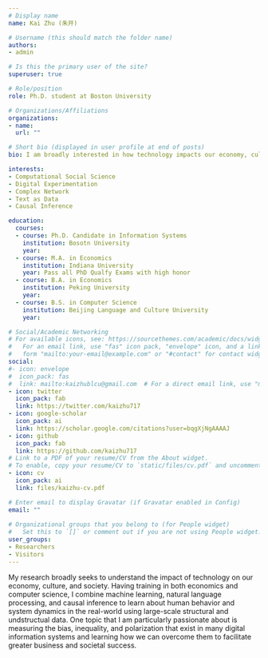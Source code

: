 ```yaml
---
# Display name
name: Kai Zhu (朱开)

# Username (this should match the folder name)
authors:
- admin

# Is this the primary user of the site?
superuser: true

# Role/position
role: Ph.D. student at Boston University

# Organizations/Affiliations
organizations:
- name: 
  url: ""

# Short bio (displayed in user profile at end of posts)
bio: I am broadly interested in how technology impacts our economy, culture, and society.

interests:
- Computational Social Science
- Digital Experimentation
- Complex Network
- Text as Data
- Causal Inference

education:
  courses:
  - course: Ph.D. Candidate in Information Systems
    institution: Bosotn University
    year: 
  - course: M.A. in Economics 
    institution: Indiana University
    year: Pass all PhD Qualfy Exams with high honor
  - course: B.A. in Economics
    institution: Peking University
    year: 
  - course: B.S. in Computer Science
    institution: Beijing Language and Culture University
    year: 

# Social/Academic Networking
# For available icons, see: https://sourcethemes.com/academic/docs/widgets/#icons
#   For an email link, use "fas" icon pack, "envelope" icon, and a link in the
#   form "mailto:your-email@example.com" or "#contact" for contact widget.
social:
#- icon: envelope
#  icon_pack: fas
#  link: mailto:kaizhublcu@gmail.com  # For a direct email link, use "mailto:test@example.org". -->
- icon: twitter
  icon_pack: fab
  link: https://twitter.com/kaizhu717
- icon: google-scholar
  icon_pack: ai
  link: https://scholar.google.com/citations?user=bqgXjNgAAAAJ
- icon: github
  icon_pack: fab
  link: https://github.com/kaizhu717
# Link to a PDF of your resume/CV from the About widget.
# To enable, copy your resume/CV to `static/files/cv.pdf` and uncomment the lines below.  
- icon: cv
  icon_pack: ai
  link: files/kaizhu-cv.pdf

# Enter email to display Gravatar (if Gravatar enabled in Config)
email: ""
  
# Organizational groups that you belong to (for People widget)
#   Set this to `[]` or comment out if you are not using People widget.  
user_groups:
- Researchers
- Visitors
---
```


My research broadly seeks to understand the impact of technology on our economy, culture, and society. Having training in both economics and computer science, I combine machine learning, natural language processing, and causal inference to learn about human behavior and system dynamics in the real-world using large-scale structural and undstructual data. One topic that I am particularly passionate about is measuring the bias, inequality, and polarization that exist in many digital information systems and learning how we can overcome them to facilitate greater business and societal success.



